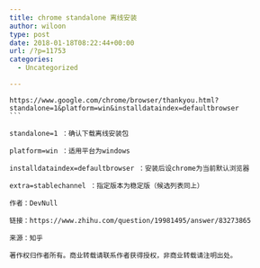 ```yaml
---
title: chrome standalone 离线安装
author: wiloon
type: post
date: 2018-01-18T08:22:44+00:00
url: /?p=11753
categories:
  - Uncategorized

---
```

<pre><code class="line-numbers">https://www.google.com/chrome/browser/thankyou.html?standalone=1&platform=win&installdataindex=defaultbrowser
```

standalone=1 ：确认下载离线安装包
  
platform=win ：适用平台为windows
  
installdataindex=defaultbrowser ：安装后设chrome为当前默认浏览器
  
extra=stablechannel ：指定版本为稳定版（候选列表同上）

作者：DevNull
  
链接：https://www.zhihu.com/question/19981495/answer/83273865
  
来源：知乎
  
著作权归作者所有。商业转载请联系作者获得授权，非商业转载请注明出处。